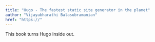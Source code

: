 ```yaml
---
title: "Hugo - The fastest static site generator in the planet"
author: "Vijayabharathi Balasubramanian"
href: "https://"
---
```


This book turns Hugo inside out. 